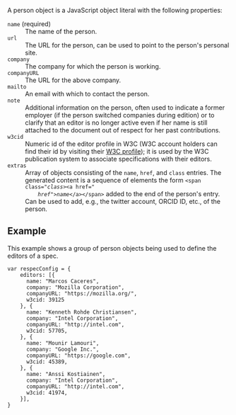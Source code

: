 A person object is a JavaScript object literal with the following properties: 

<dl>
  <dt><code>name</code> (required)</dt>
  <dd>
    The name of the person.
  </dd>
  <dt><code>url</code></dt>
  <dd>
    The URL for the person, can be used to point to the person's personal site.
  </dd>
  <dt><code>company</code></dt>
  <dd>
    The company for which the person is working.
  </dd>
  <dt><code>companyURL</code></dt>
  <dd>
    The URL for the above company.
  </dd>
  <dt><code>mailto</code></dt>
  <dd>
    An email with which to contact the person.
  </dd>
  <dt><code>note</code></dt>
  <dd>
    Additional information on the person, often used to indicate a former employer (if
    the person switched companies during edition) or to clarify that an editor
    is no longer active even if her name is still attached to the document out
    of respect for her past contributions.
  </dd>
  <dt><code>w3cid</code></dt>
  <dd>
    Numeric id of the editor profile in W3C (W3C account holders can find their id by
    visiting their <a href="https://www.w3.org/users/myprofile">W3C profile</a>);
    it is used by the W3C publication system to associate specifications with their
    editors.
  </dd>
  <dt><code>extras</code></dt>
  <dd>Array of objects consisting of the <code>name</code>, <code>href</code>, and
    <code>class</code> entries. The generated content is a sequence of elements
    the form <code>&lt;span class="<i>class</i>&gt;&lt;a href="
    <i>href</i>"&gt;<i>name</i>&lt;/a&gt;&lt;/span&gt;</code>
    added to the end of the person's entry. Can be used to add, e.g., the twitter
    account, ORCID ID, etc., of the person.</dd>
</dl>

## Example
This example shows a group of person objects being used to define the editors of a spec. 

```JS
var respecConfig = {
    editors: [{
      name: "Marcos Caceres",
      company: "Mozilla Corporation",
      companyURL: "https://mozilla.org/",
      w3cid: 39125
    }, {
      name: "Kenneth Rohde Christiansen",
      company: "Intel Corporation",
      companyURL: "http://intel.com",
      w3cid: 57705,
    }, {
      name: "Mounir Lamouri",
      company: "Google Inc.",
      companyURL: "https://google.com",
      w3cid: 45389,
    }, {
      name: "Anssi Kostiainen",
      company: "Intel Corporation",
      companyURL: "http://intel.com",
      w3cid: 41974,
    }],
}
```